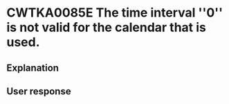 # CWTKA0085E The time interval ''0'' is not valid for the calendar that is used.

## Explanation

## User response